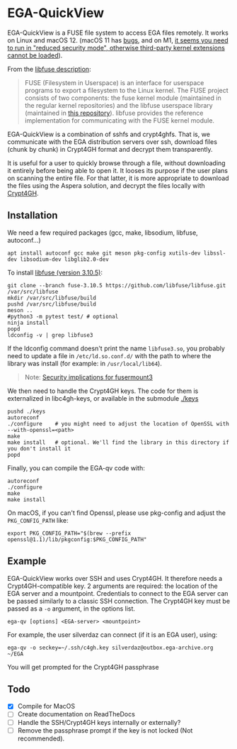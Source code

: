 # EGA-QuickView

EGA-QuickView is a FUSE file system to access EGA files remotely. It
works on Linux and macOS 12.  (macOS 11 has
[bugs](https://github.com/osxfuse/osxfuse/issues/779#issuecomment-772890544),
and on M1, [it seems you need to run in "reduced security mode",
otherwise third-party kernel extensions cannot be
loaded](https://github.com/osxfuse/osxfuse/issues/779#issuecomment-801761709)).

From the [libfuse description](https://github.com/libfuse/libfuse/blob/master/README.md):

> FUSE (Filesystem in Userspace) is an interface for userspace
> programs to export a filesystem to the Linux kernel. The FUSE
> project consists of two components: the fuse kernel module
> (maintained in the regular kernel repositories) and the libfuse
> userspace library (maintained in [this repository](https://github.com/libfuse/libfuse)). libfuse provides
> the reference implementation for communicating with the FUSE kernel
> module.

EGA-QuickView is a combination of sshfs and crypt4ghfs. That is, we
communicate with the EGA distribution servers over ssh, download files
(chunk by chunk) in Crypt4GH format and decrypt them transparently.

It is useful for a user to quickly browse through a file, without
downloading it entirely before being able to open it. It looses its
purpose if the user plans on scanning the entire file. For that
latter, it is more appropriate to download the files using the Aspera
solution, and decrypt the files locally with [Crypt4GH](https://crypt4gh.readthedocs.io).

## Installation

We need a few required packages (gcc, make, libsodium, libfuse, autoconf...)

	apt install autoconf gcc make git meson pkg-config xutils-dev libssl-dev libsodium-dev libglib2.0-dev

To install [libfuse (version 3.10.5)](https://github.com/libfuse/libfuse):

	git clone --branch fuse-3.10.5 https://github.com/libfuse/libfuse.git /var/src/libfuse
	mkdir /var/src/libfuse/build
	pushd /var/src/libfuse/build
	meson ..
	#python3 -m pytest test/ # optional
	ninja install
	popd
	ldconfig -v | grep libfuse3

If the ldconfig command doesn't print the name `libfuse3.so`, you probably need to update a file in `/etc/ld.so.conf.d/` with the path to where the library was install (for example: in `/usr/local/lib64`).


> Note: [Security implications for fusermount3](https://github.com/libfuse/libfuse/tree/fuse-3.10.5#security-implications)


We then need to handle the Crypt4GH keys. The code for them is externalized in libc4gh-keys, or available in the submodule [./keys](./keys)

	pushd ./keys
	autoreconf
	./configure    # you might need to adjust the location of OpenSSL with --with-openssl=<path>
	make
	make install   # optional. We'll find the library in this directory if you don't install it
	popd

Finally, you can compile the EGA-qv code with:

	autoreconf
	./configure
	make
	make install

On macOS, if you can't find Openssl, please use pkg-config and adjust the `PKG_CONFIG_PATH` like:

	export PKG_CONFIG_PATH="$(brew --prefix openssl@1.1)/lib/pkgconfig:$PKG_CONFIG_PATH"

## Example

EGA-QuickView works over SSH and uses Crypt4GH. It therefore needs a Crypt4GH-compatible key.
2 arguments are required: the location of the EGA server and a mountpoint.
Credentials to connect to the EGA server can be passed similarly to a classic SSH connection.
The Crypt4GH key must be passed as a `-o` argument, in the options list.

	ega-qv [options] <EGA-server> <mountpoint>
	
For example, the user silverdaz can connect (if it is an EGA user), using:

	ega-qv -o seckey=~/.ssh/c4gh.key silverdaz@outbox.ega-archive.org ~/EGA
	
You will get prompted for the Crypt4GH passphrase

## Todo


- [x] Compile for MacOS
- [ ] Create documentation on ReadTheDocs
- [ ] Handle the SSH/Crypt4GH keys internally or externally?
- [ ] Remove the passphrase prompt if the key is not locked (Not recommended).
